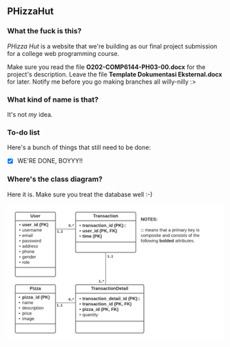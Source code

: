 ## PHizzaHut

### What the fuck is this?
*PHizza Hut* is a website that we're building as our final project submission for a college web programming course.

Make sure you read the file **O202-COMP6144-PH03-00.docx** for the project's description. Leave the file **Template Dokumentasi Eksternal.docx** for later. Notify me before you go making branches all willy-nilly :>

### What kind of name is that?
It's not *my* idea.

### To-do list
Here's a bunch of things that still need to be done:

- [x] WE'RE DONE, BOYYY!!

### Where's the class diagram?
Here it is. Make sure you treat the database well :-)

![PHizza Hut's class diagram.](https://github.com/Alexyzyz/PHizzaHut/blob/main/Class%20Diagram%20PHizza%20Hut.png?raw=true)
